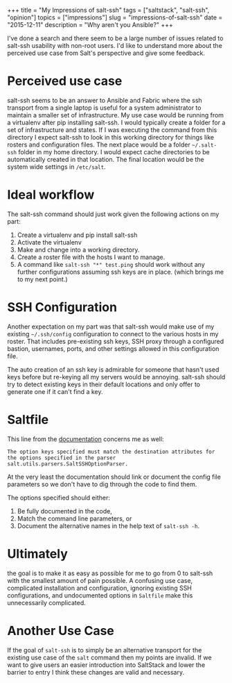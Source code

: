 +++
title = "My Impressions of salt-ssh"
tags = ["saltstack", "salt-ssh", "opinion"]
topics = ["impressions"]
slug = "impressions-of-salt-ssh"
date = "2015-12-11"
description = "Why aren't you Ansible?"
+++

I've done a search and there seem to be a large number of issues related to salt-ssh usability with non-root users. I'd like to understand more about the perceived use case from Salt's perspective and give some feedback.

# Perceived use case

salt-ssh seems to be an answer to Ansible and Fabric where the ssh transport from a single laptop is useful for a system administrator to maintain a smaller set of infrastructure. My use case would be running from a virtualenv after pip installing salt-ssh. I would typically create a folder for a set of infrastructure and states. If I was executing the command from this directory I expect salt-ssh to look in this working directory for things like rosters and configuration files. The next place would be a folder `~/.salt-ssh` folder in my home directory. I would expect cache directories to be automatically created in that location. The final location would be the system wide settings in `/etc/salt`.

# Ideal workflow

The salt-ssh command should just work given the following actions on my part:

 1. Create a virtualenv and pip install salt-ssh
 1. Activate the virtualenv
 1. Make and change into a working directory.
 1. Create a roster file with the hosts I want to manage.
 1. A command like `salt-ssh "*" test.ping` should work without any further configurations assuming ssh keys are in place. (which brings me to my next point.)

# SSH Configuration

Another expectation on my part was that salt-ssh would make use of my existing `~/.ssh/config` configuration to connect to the various hosts in my roster. That includes pre-existing ssh keys, SSH proxy through a configured bastion, usernames, ports, and other settings allowed in this configuration file.

The auto creation of an ssh key is admirable for someone that hasn't used keys before but re-keying all my servers would be annoying. salt-ssh should try to detect existing keys in their default locations and only offer to generate one if it can't find a key.

# Saltfile

This line from the [documentation](https://docs.saltstack.com/en/latest/topics/ssh/#define-cli-options-with-saltfile) concerns me as well:

`The option keys specified must match the destination attributes for the options specified in the parser salt.utils.parsers.SaltSSHOptionParser.`

At the very least the documentation should link or document the config file parameters so we don't have to dig through the code to find them.

The options specified should either:

 1. Be fully documented in the code,
 1. Match the command line parameters, or
 1. Document the alternative names in the help text of `salt-ssh -h`.

# Ultimately

the goal is to make it as easy as possible for me to go from 0 to salt-ssh with the smallest amount of pain possible. A confusing use case, complicated installation and configuration, ignoring existing SSH configurations, and undocumented options in `Saltfile` make this unnecessarily complicated.

# Another Use Case

If the goal of `salt-ssh` is to simply be an alternative transport for the existing use case of the `salt` command then my points are invalid. If we want to give users an easier introduction into SaltStack and lower the barrier to entry I think these changes are valid and necessary.
